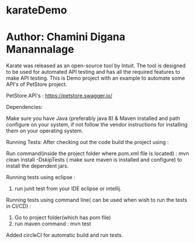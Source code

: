 # karateDemo
# Author: Chamini Digana Manannalage
Karate was released as an open-source tool by Intuit. 
The tool is designed to be used for automated API testing and has all the required features to make API testing.
This is Demo project with an example to automate some API's of PetStore project.

PetStore API's : https://petstore.swagger.io/


Dependencies:

Make sure you have Java (preferably java 8) & Maven installed and path configure on your system, if not follow the vendor instructions for installing them on your operating system.

Running Tests:
After checking out the code build the project using :

Run command(inside the project folder where pom.xml file is located) : mvn clean install -DskipTests ( make sure maven is installed and configure) to install the dependent jars.

Running tests using eclipse :

1. run junit test from your IDE eclipse or intellij.

Running tests using command line( can be used when wish to run the tests in CI/CD) :

1. Go to project folder(which has pom file)
2. run maven command : mvn test

Added circleCI for automatic build and run tests.
